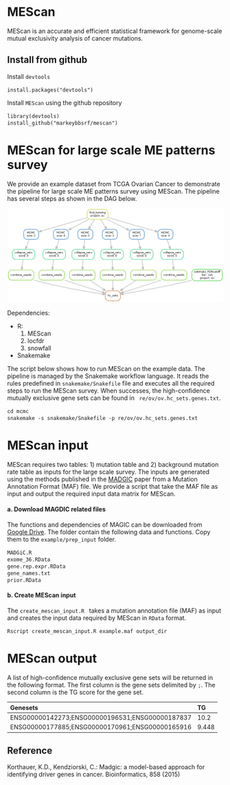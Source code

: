 # MEScan
MEScan is an accurate and efficient statistical framework for genome-scale mutual exclusivity analysis of cancer mutations.

## Install from github

Install `devtools`
```
install.packages("devtools")
```

Install `MEScan` using the github repository
```
library(devtools)
install_github("markeybbsrf/mescan")
```

# MEScan for large scale ME patterns survey
We provide an example dataset from TCGA Ovarian Cancer to demonstrate the pipeline for large scale ME patterns survey using MEScan. The pipeline has several steps as shown in the DAG below.

![pipeline](example/mcmc/snakemake/dag.mcmc.png)

Dependencies:
  * R:
    1. MEScan
    2. locfdr
    3. snowfall
  * Snakemake



The script below shows how to run MEScan on the example data. The pipeline is managed by the Snakemake workflow language. It reads the rules predefined in `snakemake/Snakefile` file and executes all the required steps to run the MEScan survey. When successes, the high-confidence mutually exclusive gene sets can be found in ` re/ov/ov.hc_sets.genes.txt`.

```
cd mcmc
snakemake -s snakemake/Snakefile -p re/ov/ov.hc_sets.genes.txt
```

# MEScan input
MEScan requires two tables: 1) mutation table and 2) background mutation rate table as inputs for the large scale survey. The inputs are generated using the methods published in the [MADGIC](https://www.ncbi.nlm.nih.gov/pubmed/25573922) paper from a Mutation Annotation Format (MAF) file. We provide a script that take the MAF file as input and output the required input data matrix for MEScan.

#### a. Download MAGDIC related files

The functions and dependencies of MAGIC can be downloaded from [Google Drive](https://drive.google.com/a/g.uky.edu/file/d/15-QjT-8hqWin8gtJQzi5Y-wW3808_UKr/view?usp=sharing). The folder contain the following data and functions. Copy them to the `example/prep_input` folder.

```
MADGiC.R
exome_36.RData
gene.rep.expr.RData
gene_names.txt
prior.RData
```
#### b. Create MEScan input

The `create_mescan_input.R ` takes a mutation annotation file (MAF) as input and creates the input data required by MEScan in `RData` format. 

```
Rscript create_mescan_input.R example.maf output_dir
```


# MEScan output

A list of high-confidence mutually exclusive gene sets will be returned in the following format. The first column is the gene sets delimited by `;`. The second column is the TG score for the gene set.

| Genesets                                        | TG    |
| :---------------------------------------------- | :---- |
| ENSG00000142273;ENSG00000196531;ENSG00000187837 | 10.2  |
| ENSG00000177885;ENSG00000170961;ENSG00000165916 | 9.448 |

## Reference
Korthauer, K.D., Kendziorski, C.: Madgic: a model-based approach for identifying driver genes in cancer.
Bioinformatics, 858 (2015)
